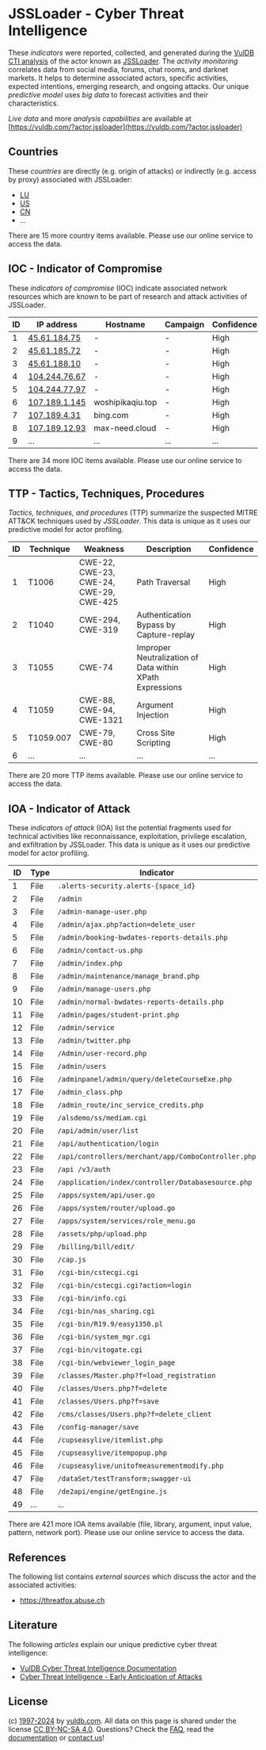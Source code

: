 # JSSLoader - Cyber Threat Intelligence

These _indicators_ were reported, collected, and generated during the [VulDB CTI analysis](https://vuldb.com/?kb.cti) of the actor known as [JSSLoader](https://vuldb.com/?actor.jssloader). The _activity monitoring_ correlates data from social media, forums, chat rooms, and darknet markets. It helps to determine associated actors, specific activities, expected intentions, emerging research, and ongoing attacks. Our unique _predictive model_ uses _big data_ to forecast activities and their characteristics.

_Live data_ and more _analysis capabilities_ are available at [https://vuldb.com/?actor.jssloader](https://vuldb.com/?actor.jssloader)

## Countries

These _countries_ are directly (e.g. origin of attacks) or indirectly (e.g. access by proxy) associated with JSSLoader:

* [LU](https://vuldb.com/?country.lu)
* [US](https://vuldb.com/?country.us)
* [CN](https://vuldb.com/?country.cn)
* ...

There are 15 more country items available. Please use our online service to access the data.

## IOC - Indicator of Compromise

These _indicators of compromise_ (IOC) indicate associated network resources which are known to be part of research and attack activities of JSSLoader.

ID | IP address | Hostname | Campaign | Confidence
-- | ---------- | -------- | -------- | ----------
1 | [45.61.184.75](https://vuldb.com/?ip.45.61.184.75) | - | - | High
2 | [45.61.185.72](https://vuldb.com/?ip.45.61.185.72) | - | - | High
3 | [45.61.188.10](https://vuldb.com/?ip.45.61.188.10) | - | - | High
4 | [104.244.76.67](https://vuldb.com/?ip.104.244.76.67) | - | - | High
5 | [104.244.77.97](https://vuldb.com/?ip.104.244.77.97) | - | - | High
6 | [107.189.1.145](https://vuldb.com/?ip.107.189.1.145) | woshipikaqiu.top | - | High
7 | [107.189.4.31](https://vuldb.com/?ip.107.189.4.31) | bing.com | - | High
8 | [107.189.12.93](https://vuldb.com/?ip.107.189.12.93) | max-need.cloud | - | High
9 | ... | ... | ... | ...

There are 34 more IOC items available. Please use our online service to access the data.

## TTP - Tactics, Techniques, Procedures

_Tactics, techniques, and procedures_ (TTP) summarize the suspected MITRE ATT&CK techniques used by _JSSLoader_. This data is unique as it uses our predictive model for actor profiling.

ID | Technique | Weakness | Description | Confidence
-- | --------- | -------- | ----------- | ----------
1 | T1006 | CWE-22, CWE-23, CWE-24, CWE-29, CWE-425 | Path Traversal | High
2 | T1040 | CWE-294, CWE-319 | Authentication Bypass by Capture-replay | High
3 | T1055 | CWE-74 | Improper Neutralization of Data within XPath Expressions | High
4 | T1059 | CWE-88, CWE-94, CWE-1321 | Argument Injection | High
5 | T1059.007 | CWE-79, CWE-80 | Cross Site Scripting | High
6 | ... | ... | ... | ...

There are 20 more TTP items available. Please use our online service to access the data.

## IOA - Indicator of Attack

These _indicators of attack_ (IOA) list the potential fragments used for technical activities like reconnaissance, exploitation, privilege escalation, and exfiltration by JSSLoader. This data is unique as it uses our predictive model for actor profiling.

ID | Type | Indicator | Confidence
-- | ---- | --------- | ----------
1 | File | `.alerts-security.alerts-{space_id}` | High
2 | File | `/admin` | Low
3 | File | `/admin-manage-user.php` | High
4 | File | `/admin/ajax.php?action=delete_user` | High
5 | File | `/admin/booking-bwdates-reports-details.php` | High
6 | File | `/admin/contact-us.php` | High
7 | File | `/admin/index.php` | High
8 | File | `/admin/maintenance/manage_brand.php` | High
9 | File | `/admin/manage-users.php` | High
10 | File | `/admin/normal-bwdates-reports-details.php` | High
11 | File | `/admin/pages/student-print.php` | High
12 | File | `/admin/service` | High
13 | File | `/admin/twitter.php` | High
14 | File | `/Admin/user-record.php` | High
15 | File | `/admin/users` | Medium
16 | File | `/adminpanel/admin/query/deleteCourseExe.php` | High
17 | File | `/admin_class.php` | High
18 | File | `/admin_route/inc_service_credits.php` | High
19 | File | `/alsdemo/ss/mediam.cgi` | High
20 | File | `/api/admin/user/list` | High
21 | File | `/api/authentication/login` | High
22 | File | `/api/controllers/merchant/app/ComboController.php` | High
23 | File | `/api /v3/auth` | High
24 | File | `/application/index/controller/Databasesource.php` | High
25 | File | `/apps/system/api/user.go` | High
26 | File | `/apps/system/router/upload.go` | High
27 | File | `/apps/system/services/role_menu.go` | High
28 | File | `/assets/php/upload.php` | High
29 | File | `/billing/bill/edit/` | High
30 | File | `/cap.js` | Low
31 | File | `/cgi-bin/cstecgi.cgi` | High
32 | File | `/cgi-bin/cstecgi.cgi?action=login` | High
33 | File | `/cgi-bin/info.cgi` | High
34 | File | `/cgi-bin/nas_sharing.cgi` | High
35 | File | `/cgi-bin/R19.9/easy1350.pl` | High
36 | File | `/cgi-bin/system_mgr.cgi` | High
37 | File | `/cgi-bin/vitogate.cgi` | High
38 | File | `/cgi-bin/webviewer_login_page` | High
39 | File | `/classes/Master.php?f=load_registration` | High
40 | File | `/classes/Users.php?f=delete` | High
41 | File | `/classes/Users.php?f=save` | High
42 | File | `/cms/classes/Users.php?f=delete_client` | High
43 | File | `/config-manager/save` | High
44 | File | `/cupseasylive/itemlist.php` | High
45 | File | `/cupseasylive/itempopup.php` | High
46 | File | `/cupseasylive/unitofmeasurementmodify.php` | High
47 | File | `/dataSet/testTransform;swagger-ui` | High
48 | File | `/de2api/engine/getEngine.js` | High
49 | ... | ... | ...

There are 421 more IOA items available (file, library, argument, input value, pattern, network port). Please use our online service to access the data.

## References

The following list contains _external sources_ which discuss the actor and the associated activities:

* https://threatfox.abuse.ch

## Literature

The following _articles_ explain our unique predictive cyber threat intelligence:

* [VulDB Cyber Threat Intelligence Documentation](https://vuldb.com/?kb.cti)
* [Cyber Threat Intelligence - Early Anticipation of Attacks](https://www.scip.ch/en/?labs.20201022)

## License

(c) [1997-2024](https://vuldb.com/?kb.changelog) by [vuldb.com](https://vuldb.com/?kb.about). All data on this page is shared under the license [CC BY-NC-SA 4.0](https://creativecommons.org/licenses/by-nc-sa/4.0/). Questions? Check the [FAQ](https://vuldb.com/?kb.faq), read the [documentation](https://vuldb.com/?kb) or [contact us](https://vuldb.com/?contact)!
